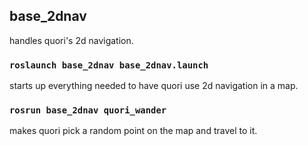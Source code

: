 ## base_2dnav
handles quori's 2d navigation.

### `roslaunch base_2dnav base_2dnav.launch`
starts up everything needed to have quori use 2d navigation in a map.

### `rosrun base_2dnav quori_wander`
makes quori pick a random point on the map and travel to it.
